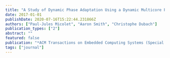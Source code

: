```yaml
---
title: "A Study of Dynamic Phase Adaptation Using a Dynamic Multicore Processor"
date: 2017-01-01
publishDate: 2020-07-16T15:22:44.231866Z
authors: ["Paul-Jules Micolet", "Aaron Smith", "Christophe Dubach"]
publication_types: ["2"]
abstract: ""
featured: false
publication: "*ACM Transactions on Embedded Computing Systems (Special Issue CASES 2017), <span style=\"font-weight:bold;color:black\">ACM TECS</span>*"
tags: ["journal"]
---
```


